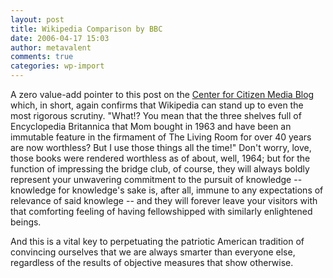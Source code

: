 ```yaml
---
layout: post
title: Wikipedia Comparison by BBC
date: 2006-04-17 15:03
author: metavalent
comments: true
categories: wp-import
---
```

A zero value-add pointer to this post on the <a href="http://citmedia.org/blog/2006/04/14/wikipedia-comparison-by-bbc/">Center for Citizen Media Blog</a> which, in short, again confirms that Wikipedia can stand up to even the most rigorous scrutiny.  "What!?  You mean that the three shelves full of Encyclopedia Britannica that Mom bought in 1963 and have been an immutable feature in the firmament of The Living Room for over 40 years are now worthless?  But I use those things all the time!"  Don't worry, love, those books were rendered worthless as of about, well, 1964; but for the function of impressing the bridge club, of course, they will always boldly represent your unwavering commitment to the pursuit of knowledge -- knowledge for knowledge's sake is, after all, immune to any expectations of relevance of said knowlege -- and they will forever leave your visitors with that comforting feeling of having fellowshipped with similarly enlightened beings.

And this is a vital key to perpetuating the patriotic American tradition of convincing ourselves that we are always smarter than everyone else, regardless of the results of objective measures that show otherwise.
